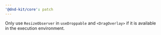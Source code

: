 ```yaml
---
'@dnd-kit/core': patch
---
```


Only use `ResizeObserver` in `useDroppable` and `<DragOverlay>` if it is available in the execution environment.

